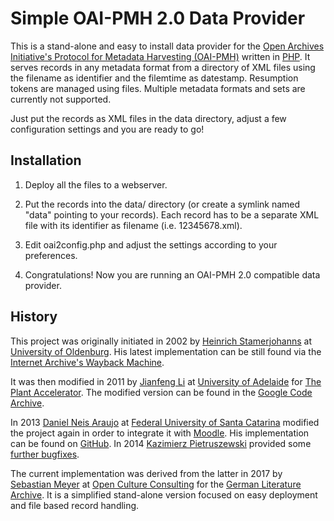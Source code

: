 Simple OAI-PMH 2.0 Data Provider
================================

This is a stand-alone and easy to install data provider for the [Open Archives Initiative's Protocol for Metadata Harvesting (OAI-PMH)](http://openarchives.org/pmh/) written in [PHP](http://php.net/). It serves records in any metadata format from a directory of XML files using the filename as identifier and the filemtime as datestamp. Resumption tokens are managed using files. Multiple metadata formats and sets are currently not supported.

Just put the records as XML files in the data directory, adjust a few configuration settings and you are ready to go!

Installation
------------

1. Deploy all the files to a webserver.

2. Put the records into the data/ directory (or create a symlink named "data" pointing to your records). Each record has to be a separate XML file with its identifier as filename (i.e. 12345678.xml).

3. Edit oai2config.php and adjust the settings according to your preferences.

4. Congratulations! Now you are running an OAI-PMH 2.0 compatible data provider.

History
-------

This project was originally initiated in 2002 by [Heinrich Stamerjohanns](mailto:stamer@uni-oldenburg.de) at [University of Oldenburg](https://www.uni-oldenburg.de/en/). His latest implementation can be still found via the [Internet Archive's Wayback Machine](https://web.archive.org/web/*/http://physnet.uni-oldenburg.de/oai/).

It was then modified in 2011 by [Jianfeng Li](mailto:jianfeng.li@adelaide.edu.au) at [University of Adelaide](http://www.adelaide.edu.au/) for [The Plant Accelerator](http://www.plantaccelerator.org.au/). The modified version can be found in the [Google Code Archive](https://code.google.com/archive/p/oai-pmh-2/).

In 2013 [Daniel Neis Araujo](mailto:danielneis@gmail.com) at [Federal University of Santa Catarina](http://en.ufsc.br/) modified the project again in order to integrate it with [Moodle](https://moodle.org/). His implementation can be found on [GitHub](https://github.com/danielneis/oai_pmh). In 2014 [Kazimierz Pietruszewski](antenna@antenna.io) provided some [further bugfixes](https://github.com/antennaio/oai_pmh).

The current implementation was derived from the latter in 2017 by [Sebastian Meyer](mailto:sebastian.meyer@opencultureconsutling.com) at [Open Culture Consulting](https://www.opencultureconsulting.com/) for the [German Literature Archive](http://www.dla-marbach.de/en/). It is a simplified stand-alone version focused on easy deployment and file based record handling.

